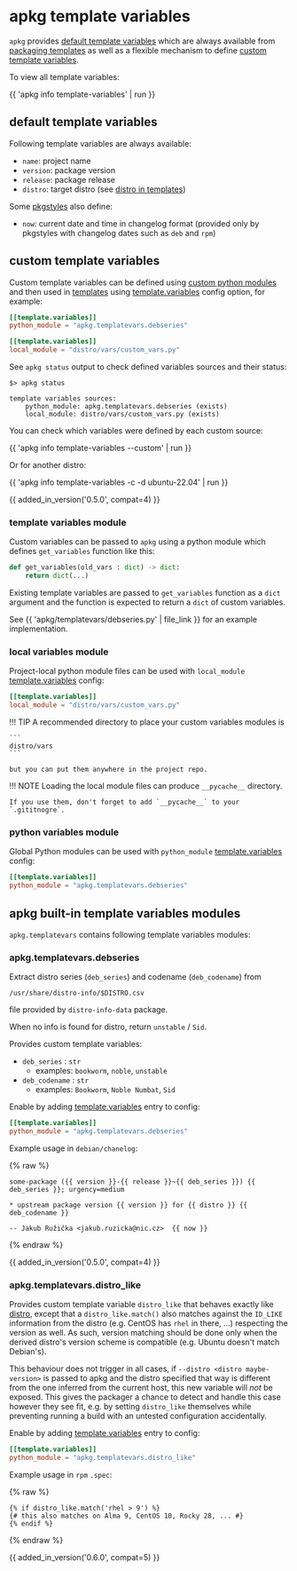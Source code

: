 # apkg template variables

`apkg` provides [default template variables](#default-template-variables) which
are always available from [packaging templates](templates.md) as well as a
flexible mechanism to define [custom template variables](#custom-template-variables).

To view all template variables:

{{ 'apkg info template-variables' | run }}


## default template variables

Following template variables are always available:

* `name`: project name
* `version`: package version
* `release`: package release
* `distro`: target distro (see [distro in templates](distro.md#distro-in-templates))

Some [pkgstyles](pkgstyles.md) also define:

* `now`: current date and time in changelog format (provided only by pkgstyles
  with changelog dates such as `deb` and `rpm`)


## custom template variables

Custom template variables can be defined using [custom python
modules](#template-variables-module) and then used in [templates](templates.md)
using [template.variables](config.md#templatevariables) config option, for example:

```toml
[[template.variables]]
python_module = "apkg.templatevars.debseries"

[[template.variables]]
local_module = "distro/vars/custom_vars.py"
```

See `apkg status` output to check defined variables sources and their status:

```
$> apkg status

template variables sources:
    python_module: apkg.templatevars.debseries (exists)
    local_module: distro/vars/custom_vars.py (exists)
```

You can check which variables were defined by each custom source:

{{ 'apkg info template-variables --custom' | run }}

Or for another distro:

{{ 'apkg info template-variables -c -d ubuntu-22.04' | run }}

{{ added_in_version('0.5.0', compat=4) }}


### template variables module

Custom variables can be passed to `apkg` using a python module which defines
`get_variables` function like this:

```python
def get_variables(old_vars : dict) -> dict:
    return dict(...)
```

Existing template variables are passed to `get_variables` function as a `dict`
argument and the function is expected to return a `dict` of custom variables.

See {{ 'apkg/templatevars/debseries.py' | file_link }} for an example
implementation.


### local variables module

Project-local python module files can be used with `local_module`
[template.variables](config.md#templatevariables) config:

```toml
[[template.variables]]
local_module = "distro/vars/custom_vars.py"
```

!!! TIP
    A recommended directory to place your custom variables modules is

    ```
    distro/vars
    ```

    but you can put them anywhere in the project repo.

!!! NOTE
    Loading the local module files can produce `__pycache__` directory.

    If you use them, don't forget to add `__pycache__` to your `.gititnogre`.


### python variables module

Global Python modules can be used with `python_module`
[template.variables](config.md#templatevariables) config:

```toml
[[template.variables]]
python_module = "apkg.templatevars.debseries"
```


## apkg built-in template variables modules

`apkg.templatevars` contains following template variables modules:


### apkg.templatevars.debseries

Extract distro series (`deb_series`) and codename (`deb_codename`) from

```
/usr/share/distro-info/$DISTRO.csv
```

file provided by `distro-info-data` package.

When no info is found for distro, return `unstable` / `Sid`.

Provides custom template variables:

* `deb_series` : `str`
    * examples: `bookworm`, `noble`, `unstable`
* `deb_codename` : `str`
    * examples: `Bookworm`, `Noble Numbat`, `Sid`

Enable by adding [template.variables](config.md#templatevariables)
entry to config:

```toml
[[template.variables]]
python_module = "apkg.templatevars.debseries"
```

Example usage in `debian/chanelog`:

{% raw %}
```jinja
some-package ({{ version }}-{{ release }}~{{ deb_series }}) {{ deb_series }}; urgency=medium

* upstream package version {{ version }} for {{ distro }} {{ deb_codename }}

-- Jakub Ružička <jakub.ruzicka@nic.cz>  {{ now }}
```
{% endraw %}

{{ added_in_version('0.5.0', compat=4) }}


### apkg.templatevars.distro_like

Provides custom template variable `distro_like` that behaves exactly like
[distro](distro.md#distro-in-templates), except that a `distro_like.match()`
also matches against the `ID_LIKE` information from the distro (e.g. CentOS has
`rhel` in there, ...) respecting the version as well. As such, version matching
should be done only when the derived distro's version scheme is compatible (e.g.
Ubuntu doesn't match Debian's).

This behaviour does not trigger in all cases, if `--distro <distro maybe-version>`
is passed to apkg and the distro specified that way is different from the one
inferred from the current host, this new variable will *not* be exposed. This
gives the packager a chance to detect and handle this case however they see fit,
e.g. by setting `distro_like` themselves while preventing running a build with
an untested configuration accidentally.

Enable by adding [template.variables](config.md#templatevariables)
entry to config:

```toml
[[template.variables]]
python_module = "apkg.templatevars.distro_like"
```

Example usage in `rpm` `.spec`:

{% raw %}
```jinja
{% if distro_like.match('rhel > 9') %}
{# this also matches on Alma 9, CentOS 10, Rocky 28, ... #}
{% endif %}
```
{% endraw %}

{{ added_in_version('0.6.0', compat=5) }}
